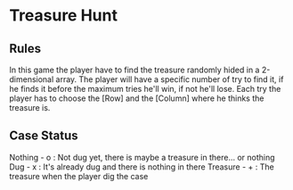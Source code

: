 # Treasure Hunt

## Rules

In this game the player have to find the treasure randomly hided in
a 2-dimensional array. The player will have a specific number of try
to find it, if he finds it before the maximum tries he'll win, if
not he'll lose. Each try the player has to choose the [Row] and
the [Column] where he thinks the treasure is.

## Case Status

Nothing - o : Not dug yet, there is maybe a treasure in there... or nothing
Dug - x : It's already dug and there is nothing in there
Treasure - + : The treasure when the player dig the case